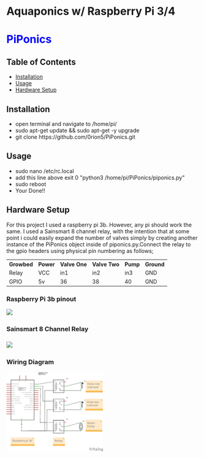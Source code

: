 
<!DOCTYPE html>
<html>
    <head>
        <h1>Aquaponics w/ Raspberry Pi 3/4</h1>
    </head>
    <body>
        <h1 style="color:blue;text-align-center;">PiPonics</h1>
        <h2>Table of Contents</h2>
        <ul>
            <li><a href="#section1">Installation</a></li>
            <li><a href="#section2">Usage</a></li>
            <li><a href="#section3">Hardware Setup</a></li>
        </ul>
        <h2 id="Section1">Installation</h2>
        <p>
            <ul>
                <li>open terminal and navigate to /home/pi/</li>
                <li>sudo apt-get update && sudo apt-get -y upgrade</li>
                <li>git clone https://github.com/0rion5/PiPonics.git</li>
            </ul>
        </p>
        <h2 id="Section2">Usage</h2>
        <p>
           <ul>
               <li>sudo nano /etc/rc.local</li>
               <li>add this line above exit 0 "python3 /home/pi/PiPonics/piponics.py"</li>
               <li>sudo reboot</li>     
               <li>Your Done!!</li>
           </ul>
        </p>
        <h2 id="Section3">Hardware Setup</h2>
        <p>
            For this project I used a raspberry pi 3b. However, any pi should work the same. I used a Sainsmart 8 channel relay, with               the intention that at some point i could easily expand the number of valves simply by creating another instance of the                   PiPonics object inside of piponics.py.Connect the relay to the gpio headers using physical pin numbering as follows;
            <table>
                <tr>
                    <th>Growbed</th>
                    <th>Power</th>
                    <th>Valve One</th>
                    <th>Valve Two</th>
                    <th>Pump</th>
                    <th>Ground</th>
                </tr>
                <tr>
                    <td>Relay</td>
                    <td>VCC</td>
                    <td>in1</td>
                    <td>in2</td>
                    <td>in3</td>
                    <td>GND</td>
                </tr>
                <tr>
                    <td>GPIO</td>
                    <td>5v</td>
                    <td>36</td>
                    <td>38</td>
                    <td>40</td>
                    <td>GND</td>
                </tr>
            </table>
            <p>
                <h3 id = "Pinout">Raspberry Pi 3b pinout</h3>
                    <img src="https://i.pinimg.com/originals/84/46/ec/8446eca5728ebbfa85882e8e16af8507.png" width = "50%">
            </p>
            <p>
                <h3 id = "Relay">Sainsmart 8 Channel Relay<h3/>
                    <img src = "https://cdn.shopify.com/s/files/1/1978/9859/products/09_12_1024x1024.jpg?v=1502520966" width = "50%">
            </p>
            <p>
                <h3>Wiring Diagram</h3>
                    <img src ="https://github.com/0rion5/PiPonics/blob/master/PiPonics_Wiring_diagram_schem.jpg?raw=true" width ="50%">
            </p>
        </p>
    </body>
</html>

